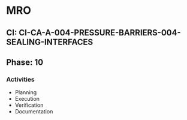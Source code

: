 # MRO

## CI: CI-CA-A-004-PRESSURE-BARRIERS-004-SEALING-INTERFACES
## Phase: 10

### Activities
- Planning
- Execution
- Verification
- Documentation
